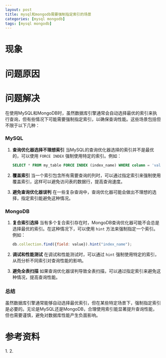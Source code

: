 ```yaml
---
layout: post 
title: mysql和mongodb需要强制指定索引的场景
categories: [mysql mongodb]
tags: [mysql mongodb]
---
```


# 现象

# 问题原因

# 问题解决

在使用MySQL和MongoDB时，虽然数据库引擎通常会自动选择最优的索引来执行查询，但有些情况下可能需要强制指定索引，以确保查询性能。这些场景包括但不限于以下几种：

### MySQL

1. **查询优化器选择不理想索引**
   当MySQL的查询优化器选择的索引并不是最优的，可以使用 `FORCE INDEX` 强制使用特定的索引。例如：
   ```sql
   SELECT * FROM my_table FORCE INDEX (index_name) WHERE column = 'value';
   ```

2. **覆盖索引**
   当一个索引包含所有需要查询的列时，可以通过指定索引来强制使用覆盖索引，这样可以避免访问表的数据行，提高查询速度。

3. **避免查询优化器误判**
   在一些复杂查询中，查询优化器可能会做出不理想的选择，指定索引能避免这种情况。

### MongoDB

1. **复合索引选择**
   当有多个复合索引存在时，MongoDB查询优化器可能不会总是选择最优的索引。在这种情况下，可以使用 `hint` 方法来强制指定一个索引。例如：
   ```javascript
   db.collection.find({field: value}).hint("index_name");
   ```

2. **调试和性能测试**
   在调试和性能测试时，可以通过 `hint` 强制使用特定的索引，从而分析不同索引对查询性能的影响。

3. **避免全表扫描**
   如果查询优化器误判导致全表扫描，可以通过指定索引来避免这种情况，提高查询性能。

### 总结

虽然数据库引擎通常能够自动选择最优索引，但在某些特定场景下，强制指定索引是必要的。无论是MySQL还是MongoDB，合理使用索引能显著提升查询性能，但也需要谨慎，避免对数据库性能产生负面影响。

# 参考资料

1.[]()
2.[]()